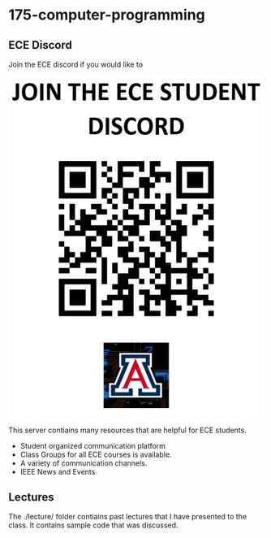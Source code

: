 # 175-computer-programming

## ECE Discord 

Join the ECE discord if you would like to 

![Ece Discord](./resources/ece-discord.png) 


This server contiains many resources that are helpful for ECE students.
- Student organized communication platform
- Class Groups for all ECE courses is available.
- A variety of communication channels.
- IEEE News and Events

## Lectures
The ./lecture/ folder contiains past lectures that I have presented to the class. It contains sample code that was discussed.




